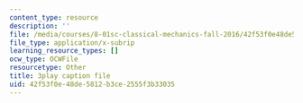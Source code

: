 ```yaml
---
content_type: resource
description: ''
file: /media/courses/8-01sc-classical-mechanics-fall-2016/42f53f0e48de5812b3ce2555f3b33035_63U4_OxohOw.vtt
file_type: application/x-subrip
learning_resource_types: []
ocw_type: OCWFile
resourcetype: Other
title: 3play caption file
uid: 42f53f0e-48de-5812-b3ce-2555f3b33035
---
```

